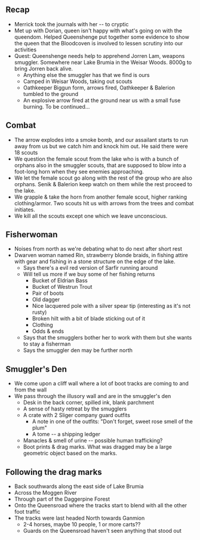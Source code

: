 ## Recap
- Merrick took the journals with her -- to cryptic
- Met up with Dorian, queen isn't happy with what's going on with the queendom. Helped Queenshenge put together some evidence to show the queen that the Bloodcoven is involved to lessen scrutiny into our activities
- Quest: Queenshenge needs help to apprehend Jorren Lam, weapons smuggler. Somewhere near Lake Brumia in the Weisar Woods. 8000g to bring Jorren back alive.
	- Anything else the smuggler has that we find is ours
	- Camped in Weisar Woods, taking out scouts
	- Oathkeeper Biggun form, arrows fired, Oathkeeper & Balerion tumbled to the ground
	- An explosive arrow fired at the ground near us with a small fuse burning. To be continued...

## Combat
- The arrow explodes into a smoke bomb, and our assailant starts to run away from us but we catch him and knock him out. He said there were 18 scouts
- We question the female scout from the lake who is with a bunch of orphans also in the smuggler scouts, that are supposed to blow into a foot-long horn when they see enemies approaching.
- We let the female scout go along with the rest of the group who are also orphans. Senik & Balerion keep watch on them while the rest proceed to the lake.
- We grapple & take the horn from another female scout, higher ranking clothing/armor. Two scouts hit us with arrows from the trees and combat initiates.
- We kill all the scouts except one which we leave unconscious.

## Fisherwoman
- Noises from north as we're debating what to do next after short rest
- Dwarven woman named Rin, strawberry blonde braids, in fishing attire with gear and fishing in a stone structure on the edge of the lake.
	- Says there's a evil red version of Sarfir running around
	- Will tell us more if we buy some of her fishing returns
		- Bucket of Eldrian Bass
		- Bucket of Westrun Trout
		- Pair of boots
		- Old dagger
		- Nice lacquered pole with a silver spear tip (interesting as it's not rusty)
		- Broken hilt with a bit of blade sticking out of it
		- Clothing
		- Odds & ends
	- Says that the smugglers bother her to work with them but she wants to stay a fisherman
	- Says the smuggler den may be further north

## Smuggler's Den
- We come upon a cliff wall where a lot of boot tracks are coming to and from the wall
- We pass through the illusory wall and are in the smuggler's den
	- Desk in the back corner, spilled ink, blank parchment
	- A sense of hasty retreat by the smugglers
	- A crate with 2 Sliger company guard outfits
		- A note in one of the outfits: "Don't forget, sweet rose smell of the plum"
		- A tome -- a shipping ledger
	- Manacles & smell of urine -- possible human trafficking?
	- Boot prints & drag marks. What was dragged may be a large geometric object based on the marks.

## Following the drag marks
- Back southwards along the east side of Lake Brumia
- Across the Moggen River
- Through part of the Daggerpine Forest
- Onto the Queensroad where the tracks start to blend with all the other foot traffic
- The tracks were last headed North towards Ganmion
	- 2-4 horses, maybe 10 people, 1 or more carts??
	- Guards on the Queensroad haven't seen anything that stood out